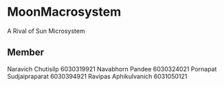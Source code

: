 # MoonMacrosystem
A Rival of Sun Microsystem

## Member
Naravich Chutisilp 		6030319921
Navabhorn Pandee 		6030324021
Pornapat Sudjaipraparat	6030394921
Ravipas Aphikulvanich 	6031050121

